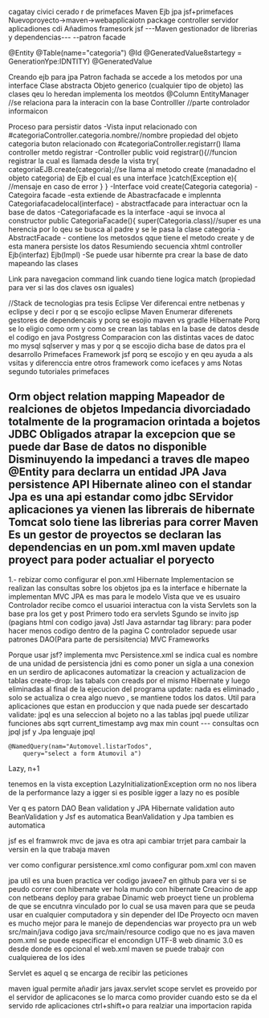 cagatay civici cerado r de primefaces
Maven
Ejb
jpa
jsf+primefaces
Nuevoproyecto->maven->webapplicaiotn
		package controller
		servidor aplicadiones cdi
Añadimos framesork jsf
---Maven gestionador de librerias y dependencias---
--patron facade

@Entity
@Table(name="categoria")
@Id
@GeneratedValue8startegy = GenerationYpe:IDNTITY)
@GeneratedValue

Creando ejb para jpa
Patron fachada
		se accede a los metodos por una interface
	Clase abstracta
		Objeto generico (cualquier tipo de objeto)
 		las clases qeu lo heredan implementa los meotdos
@Column
	EntityManager //se relaciona para la interacin con la base
Controlller //parte controlador informaicon

Proceso para persistir datos
-Vista
		 input relacionado con #categoriaController.categoria.nombre//nombre propiedad del objeto categoria
		 buton relacionado con
		 #categoriaController.registarr()
		 llama controller metdo registrar
-Controller
		public void registrar(){//funcion registrar la cual es llamada desde la vista
			try{
				categoriaEJB.create(categoria);//se llama al metodo create (manadadno el objeto categoria) de Ejb el cual es una interface
			}catch(Exception e){
			//mensaje en caso de error
		}
	}
-Interface
		void create(Categoria categoria)
-Categoira facade
		-esta  extiende de Abastracfacade<categoria> e implennta Categoriafacadelocal(interface)
			- abstractfacade para interactuar ocn la base de datos
			-Categoriafacade es la interface
		-aqui se invoca al constructor
			public CategoriaFacade(){
				super(Categoria.class)//super es una herencia por lo qeu se busca al padre y se le pasa la clase categoria
-AbstractFacade 
		- contiene los metosdos qque tiene el metodo create y de esta manera persiste los datos
Resumiendo secuencia
		xhtml
		controller
		Ejb(interfaz)
		Ejb(Impl)
-Se puede usar hibernte pra crear la base de dato mapeando las clases

Link para navegacion
command link cuando tiene logica
match (propiedad para ver si las dos claves osn iguales)

//Stack de tecnologias pra tesis
Eclipse 
	Ver diferencai entre netbenas y eclipse y deci r por q se escojio eclipse
Maven
	Enumerar diferenets gestores de dependencais y porq se esojio maven vs gradle
Hibernate
	Porq se lo eligio como orm y como se crean las tablas en la base de datos desde el codigo en java
Postgress
	Comparacion con las distintas vaces de datoc mo mysql sqlserver y mas y por q se escojio dicha base de datos pra el desarrollo
Primefaces
	Framework jsf porq se escojio y en qeu ayuda a als vsitas y diferenccia entre otros framework como icefaces y ams
Notas segundo tutoriales primefaces

Orm
	object relation mapping
	Mapeador de realciones de objetos
Impedancia
	divorciadado totalmente de la programacion orintada a bojetos
JDBC
	Obligados atrapar la excepcion que se puede dar
		Base de datos no disponible
Disminuyendo la impedanci a traves dle mapeo
	@Entity
	para declarra un entidad
	JPA
		Java persistence API
Hibernate
	alineo con el standar
Jpa
	es una api estandar como jdbc
SErvidor aplicaciones
	ya vienen las librerais de hibernate
Tomcat 
	solo tiene las librerias para correr
Maven
	Es un gestor de proyectos
	se declaran las dependencias en un pom.xml
maven update proyect para poder actualiar el poryecto
-----------
1.- rebizar como configurar el pon.xml
Hibernate Implementacion
	se realizan las consultas sobre los objetos
	jpa es la interface e hibernate la implementan
MVC
	JPA es mas para le modelo
	Vista que ve es usuairo
	Controlador recibe comco el usuarioi interactua con la vista
Servlets
	son la base pra los get y post
Primero 
	todo era servlets
Sgundo 
	se invito jsp (pagians html con codigo java)
Jstl
	Java astarndar tag library: para poder hacer menos codigo dentro de la pagina
C
	controlador
		sepuede usar patrones DAO(Para parte de persisitencia)
MVC Frameworks
 
Porque usar jsf?
	implementa mvc
Persistence.xml
	se indica cual es nombre de una unidad de persistencia
	<persistence-unit name="default">
	</persistence-unit>
jdni
	es como poner un sigla a una conexion en un serdiro de aplicacones
automatizar la creacion y actualizacion de tablas
	create-drop: las tabals con creads por el mismo Hibernate y luego eliminadas al final de la ejecucion del programa
	update: nada es eliminado , solo se actualiza o crea algo nuevo , se mantiene todos los datos. Util para aplicaciones que estan en produccion y que nada puede ser descartado
	validate:
jpql 
	es una seleccion al bojeto no a las tablas
jpql
	puede utilizar funciones
		abs
		sqrt
		current_timestamp
		avg
		max
		min
		count
--- consultas ocn jpql
jsf y Jpa
lenguaje jpql
	
	@NamedQuery(nam="Automovel.listarTodos",
		query="select a form Atumovil a")
Lazy, n+1

tenemos en la vista
	exception
		LazyInitializationException
orm
	no nos libera de la performance
lazy a igger si es posible
igger a lazy no es posible

Ver q es patorn DAO
	Bean validation y JPA
Hibernate validation
	auto
BeanValidation y Jsf es automatica 
BeanValidation y Jpa tambien es automatica

jsf es el framwrok mvc de java es otra api
cambiar trrjet para cambair la versin en la que trabaja maven

ver como configurar persistence.xml
como configurar pom.xml con maven

jpa util es una buen practica
	ver codigo javaee7 en github para ver si se peudo correr con hibernate
ver hola mundo con hibernate
Creacino de app con netbeans
	deploy para grabae
Dinamic web proeyct
	tiene un problema de que se encutnra vinculado 
	por lo cual se usa maven para que se peuda usar en cualquier computadora
	y sin depender del IDe
Proyecto ocn maven es mucho mejor para le manejo de dependencias
war proyecto pra un web
	src/main/java
		codigo java
	src/main/resource
		codigo que no es java
maven 
	pom.xml
		se puede especificar el encondign UTF-8
	web dinamic 3.0
		es desde donde es opcional el web.xml
maven 
	se puede trabajr con cualquierea de los ides

Servlet es aquel q  se encarga de recibir las peticiones

maven igual permite añadir jars
	<dependency>
		<groupId>javax.servlet</groupId>
	</dependency>
scope
	servlet
		es proveido por el servidor de aplicacones
		se lo marca como provider cuando esto se da el servido rde aplicaciones
ctrl+shift+o
	para realziar una importacion rapida